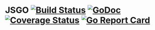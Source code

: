 # JSGO [![Build Status](https://travis-ci.org/go-zero/jsgo.svg?branch=master)](https://travis-ci.org/go-zero/jsgo) [![GoDoc](https://godoc.org/github.com/go-zero/jsgo?status.png)](https://godoc.org/github.com/go-zero/jsgo) [![Coverage Status](https://coveralls.io/repos/github/go-zero/jsgo/badge.svg?branch=master)](https://coveralls.io/github/go-zero/jsgo?branch=master) [![Go Report Card](http://goreportcard.com/badge/go-zero/jsgo)](http://goreportcard.com/report/go-zero/jsgo)
